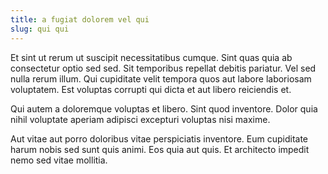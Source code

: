 ```yaml
---
title: a fugiat dolorem vel qui
slug: qui qui
---
```


Et sint ut rerum ut suscipit necessitatibus cumque. Sint quas quia ab consectetur optio sed sed. Sit temporibus repellat debitis pariatur. Vel sed nulla rerum illum. Qui cupiditate velit tempora quos aut labore laboriosam voluptatem. Est voluptas corrupti qui dicta et aut libero reiciendis et.

Qui autem a doloremque voluptas et libero. Sint quod inventore. Dolor quia nihil voluptate aperiam adipisci excepturi voluptas nisi maxime.

Aut vitae aut porro doloribus vitae perspiciatis inventore. Eum cupiditate harum nobis sed sunt quis animi. Eos quia aut quis. Et architecto impedit nemo sed vitae mollitia.
